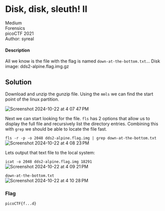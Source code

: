 # Disk, disk, sleuth! II
Medium\
Forensics\
picoCTF 2021\
Author: syreal
#### Description
All we know is the file with the flag is named `down-at-the-bottom.txt`... Disk image: dds2-alpine.flag.img.gz
## Solution
Download and unzip the gunzip file.  Using the `mmls` we can find the start point of the linux partition.

![Screenshot 2024-10-22 at 4 07 47 PM](https://github.com/user-attachments/assets/f760c1fc-ceab-4aa6-8806-00289fc7ce73)

Next we can start looking for the file.  `fls` has 2 options that allow us to display the full file and recursively list the directory entries.  Combining this with `grep` we should be able to locate the file fast. 

`fls -r -p -o 2048 dds2-alpine.flag.img | grep down-at-the-bottom.txt`\
![Screenshot 2024-10-22 at 4 08 23 PM](https://github.com/user-attachments/assets/5f41d477-fce7-4636-b18e-326741d2e83f)

Lets output that text file to the local system:

`icat -o 2048 dds2-alpine.flag.img 18291`\
![Screenshot 2024-10-22 at 4 09 21 PM](https://github.com/user-attachments/assets/ea747a86-da17-4997-82e5-f8d5827bb197)

`down-at-the-bottom.txt`\
![Screenshot 2024-10-22 at 4 10 28 PM](https://github.com/user-attachments/assets/19144711-c89c-4ff7-95e9-27d009349bb4)

### Flag
```
picoCTF{f...d}
```
